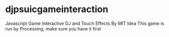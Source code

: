 # djpsuicgameinteraction
Javascript Game Interactive DJ and Touch Effects By MIT Idea 
This game is run by Processing, make sure you have it first
